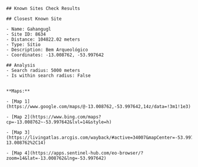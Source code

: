 
    ## Known Sites Check Results

    ## Closest Known Site
    
    - Name: Gahangugl
    - Site ID: 8634
    - Distance: 104822.02 meters
    - Type: Sítio
    - Description: Bem Arqueológico
    - Coordinates: -13.008762, -53.997642
    
    ## Analysis
    - Search radius: 5000 meters
    - Is within search radius: False
    
    
    **Maps:**
    
    - [Map 1](https://www.google.com/maps/@-13.008762,-53.997642,14z/data=!3m1!1e3)
    
    - [Map 2](https://www.bing.com/maps?cp=-13.008762~-53.997642&lvl=14&style=h)
    
    - [Map 3](https://livingatlas.arcgis.com/wayback/#active=34007&mapCenter=-53.997642%2C-13.008762%2C14)
    
    - [Map 4](https://apps.sentinel-hub.com/eo-browser/?zoom=14&lat=-13.008762&lng=-53.997642)
    
    
    